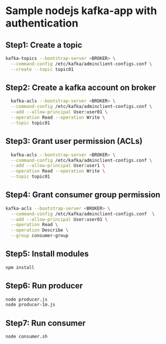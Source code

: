 # Sample nodejs kafka-app with authentication

## Step1: Create a topic

```sh
kafka-topics --bootstrap-server <BROKER> \
  --command-config /etc/kafka/adminclient-configs.conf \
  --create --topic topic01
```
## Step2: Create a kafka account on broker

```sh
  kafka-acls --bootstrap-server <BROKER> \
  --command-config /etc/kafka/adminclient-configs.conf \
  --add --allow-principal User:user01 \
  --operation Read --operation Write \
  --topic topic01
```

## Step3: Grant user permission (ACLs)

```sh
  kafka-acls --bootstrap-server <BROKER> \
  --command-config /etc/kafka/adminclient-configs.conf \
  --add --allow-principal User:user1 \
  --operation Read --operation Write \
  --topic topic01
```

## Step4: Grant consumer group permission

```sh
kafka-acls --bootstrap-server <BROKER> \
  --command-config /etc/kafka/adminclient-configs.conf  \
  --add --allow-principal User:user01 \
  --operation Read \
  --operation Describe \
  --group consumer-group
```

## Step5: Install modules

```sh
npm install
```

## Step6: Run producer

```sh
node producer.js
node producer-1m.js
```

## Step7: Run consumer

```sh
node consumer.sh
```
